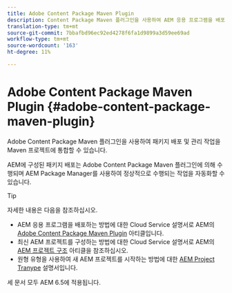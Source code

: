```yaml
---
title: Adobe Content Package Maven Plugin
description: Content Package Maven 플러그인을 사용하여 AEM 응용 프로그램을 배포합니다.
translation-type: tm+mt
source-git-commit: 7bbafbd96ec92ed4278f6fa1d9899a3d59ee69ad
workflow-type: tm+mt
source-wordcount: '163'
ht-degree: 11%

---
```



# Adobe Content Package Maven Plugin {#adobe-content-package-maven-plugin}

Adobe Content Package Maven 플러그인을 사용하여 패키지 배포 및 관리 작업을 Maven 프로젝트에 통합할 수 있습니다.

AEM에 구성된 패키지 배포는 Adobe Content Package Maven 플러그인에 의해 수행되며 AEM Package Manager를 사용하여 정상적으로 수행되는 작업을 자동화할 수 있습니다.

>[!TIP]
>
>자세한 내용은 다음을 참조하십시오.
>
>* AEM 응용 프로그램을 배포하는 방법에 대한 Cloud Service 설명서로 AEM의 [Adobe Content Package Maven Plugin](https://experienceleague.adobe.com/docs/experience-manager-cloud-service/implementing/developer-tools/maven-plugin.html?lang=en#developer-tools) 아티클입니다.
>* 최신 AEM 프로젝트를 구성하는 방법에 대한 Cloud Service 설명서로 AEM의 [AEM 프로젝트 구조](https://docs.adobe.com/content/help/ko-KR/experience-manager-cloud-service/implementing/developing/aem-project-content-package-structure.html) 아티클을 참조하십시오.
>* 원형 유형을 사용하여 새 AEM 프로젝트를 시작하는 방법에 대한 [AEM Project Tranype](https://docs.adobe.com/content/help/ko-KR/experience-manager-core-components/using/developing/archetype/overview.html) 설명서입니다.

>
>
세 문서 모두 AEM 6.5에 적용됩니다.
